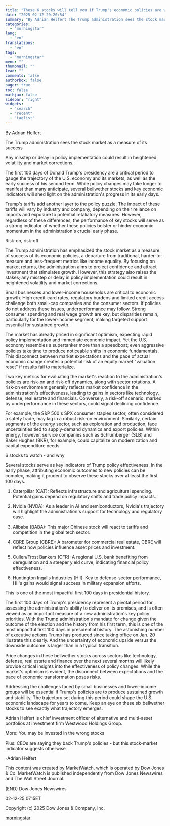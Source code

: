 ```yaml
---
title: "These 6 stocks will tell you if Trump's economic policies are working or not"
date: "2025-02-12 20:20:54"
summary: "By Adrian Helfert The Trump administration sees the stock market as a measure of its success Any misstep or delay in policy implementation could result in heightened volatility and market corrections. The first 100 days of Donald Trump's presidency are a critical period to gauge the trajectory of the U.S...."
categories:
  - "morningstar"
lang:
  - "en"
translations:
  - "en"
tags:
  - "morningstar"
menu: ""
thumbnail: ""
lead: ""
comments: false
authorbox: false
pager: true
toc: false
mathjax: false
sidebar: "right"
widgets:
  - "search"
  - "recent"
  - "taglist"
---
```


By Adrian Helfert

The Trump administration sees the stock market as a measure of its success

Any misstep or delay in policy implementation could result in heightened volatility and market corrections.

The first 100 days of Donald Trump's presidency are a critical period to gauge the trajectory of the U.S. economy and its markets, as well as the early success of his second term. While policy changes may take longer to manifest than many anticipate, several bellwether stocks and key economic indicators will shed light on the administration's progress in its early days.

Trump's tariffs add another layer to the policy puzzle. The impact of these tariffs will vary by industry and company, depending on their reliance on imports and exposure to potential retaliatory measures. However, regardless of these differences, the performance of key stocks will serve as a strong indicator of whether these policies bolster or hinder economic momentum in the administration's crucial early phase.

Risk-on, risk-off

The Trump administration has emphasized the stock market as a measure of success of its economic policies, a departure from traditional, harder-to-measure and less-frequent metrics like income equality. By focusing on market returns, the administration aims to project confidence and attract investment that stimulates growth. However, this strategy also raises the stakes; any misstep or delay in policy implementation could result in heightened volatility and market corrections.

Small businesses and lower-income households are critical to economic growth. High credit-card rates, regulatory burdens and limited credit access challenge both small-cap companies and the consumer sectors. If policies do not address these issues, underperformance may follow. Strong consumer spending and real wage growth are key, but disparities remain, particularly for the lower-income segment, making targeted support essential for sustained growth.

The market has already priced in significant optimism, expecting rapid policy implementation and immediate economic impact. Yet the U.S. economy resembles a supertanker more than a speedboat; even aggressive policies take time to produce noticeable shifts in economic fundamentals. This disconnect between market expectations and the pace of actual economic change creates a potential risk of an equity market "valuation reset" if results fail to materialize.

Two key metrics for evaluating the market's reaction to the administration's policies are risk-on and risk-off dynamics, along with sector rotations. A risk-on environment generally reflects market confidence in the administration's effectiveness, leading to gains in sectors like technology, defense, real estate and financials. Conversely, a risk-off scenario, marked by underperformance in these sectors, could signal declining confidence.

For example, the S&P 500's SPX consumer staples sector, often considered a safety trade, may lag in a robust risk-on environment. Similarly, certain segments of the energy sector, such as exploration and production, face uncertainties tied to supply-demand dynamics and export policies. Within energy, however, service companies such as Schlumberger (SLB) and Baker Hughes (BKR), for example, could capitalize on modernization and capital expenditure needs.

6 stocks to watch - and why

Several stocks serve as key indicators of Trump policy effectiveness. In the early phase, attributing economic outcomes to new policies can be complex, making it prudent to observe these stocks over at least the first 100 days.

1. Caterpillar (CAT): Reflects infrastructure and agricultural spending. Potential gains depend on regulatory shifts and trade policy impacts.

2. Nvidia (NVDA): As a leader in AI and semiconductors, Nvidia's trajectory will highlight the administration's support for technology and regulatory ease.

3. Alibaba (BABA): This major Chinese stock will react to tariffs and competition in the global tech sector.

4. CBRE Group (CBRE): A barometer for commercial real estate, CBRE will reflect how policies influence asset prices and investment.

5. Cullen/Frost Bankers (CFR): A regional U.S. bank benefiting from deregulation and a steeper yield curve, indicating financial policy effectiveness.

6. Huntington Ingalls Industries (HII): Key to defense-sector performance, HII's gains would signal success in military expansion efforts.

This is one of the most impactful first 100 days in presidential history.

The first 100 days of Trump's presidency represent a pivotal period for assessing the administration's ability to deliver on its promises, and is often viewed as an important measure of a new administration's key policy priorities. With the Trump administration's mandate for change given the outcome of the election and the history from his first term, this is one of the most impactful first 100 days in presidential history. The astonishing number of executive actions Trump has produced since taking office on Jan. 20 illustrate this clearly. And the uncertainty of economic upside versus the downside outcome is larger than in a typical transition.

Price changes in these bellwether stocks across sectors like technology, defense, real estate and finance over the next several months will likely provide critical insights into the effectiveness of policy changes. While the market's optimism is evident, the disconnect between expectations and the pace of economic transformation poses risks.

Addressing the challenges faced by small businesses and lower-income groups will be essential if Trump's policies are to produce sustained growth and stability. The trajectory set during this period could shape the U.S. economic landscape for years to come. Keep an eye on these six bellwether stocks to see exactly what trajectory emerges.

Adrian Helfert is chief investment officer of alternative and multi-asset portfolios at investment firm Westwood Holdings Group.

More: You may be invested in the wrong stocks

Plus: CEOs are saying they back Trump's policies - but this stock-market indicator suggests otherwise

-Adrian Helfert

This content was created by MarketWatch, which is operated by Dow Jones & Co. MarketWatch is published independently from Dow Jones Newswires and The Wall Street Journal.

(END) Dow Jones Newswires

02-12-25 0715ET

Copyright (c) 2025 Dow Jones & Company, Inc.

[morningstar](https://www.morningstar.com/news/marketwatch/20250212199/these-6-stocks-will-tell-you-if-trumps-economic-policies-are-working-or-not)
